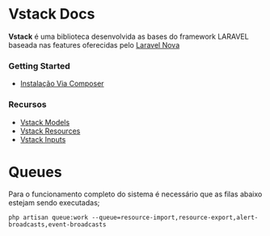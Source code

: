 # Vstack Docs 

<b>Vstack</b> é uma biblioteca desenvolvida as bases do framework LARAVEL baseada nas features oferecidas pelo [Laravel Nova](https://nova.laravel.com/docs/)

### Getting Started
- [Instalação Via Composer](docs/INSTALATION.md)

### Recursos
- [Vstack Models](docs/MODELS.md)
- [Vstack Resources](docs/RESOURCES.md)
- [Vstack Inputs](docs/INPUTS.md)

# Queues
Para o funcionamento completo do sistema é necessário que as filas abaixo estejam sendo executadas;
<br>

```
php artisan queue:work --queue=resource-import,resource-export,alert-broadcasts,event-broadcasts
```
